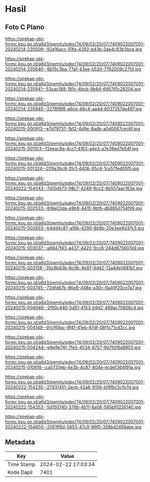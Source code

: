 # Hasil

## Foto C Plano

https://sirekap-obj-formc.kpu.go.id/a6d3/pemilu/pdpr/74/09/02/20/07/7409022007001-20240214-235509--92e16acc-51fa-4392-b43b-2ae4c93b3bce.jpg

https://sirekap-obj-formc.kpu.go.id/a6d3/pemilu/pdpr/74/09/02/20/07/7409022007001-20240214-235640--6b15c3ba-77a1-43ee-b530-7762009c27fd.jpg

https://sirekap-obj-formc.kpu.go.id/a6d3/pemilu/pdpr/74/09/02/20/07/7409022007001-20240214-235941--53cac188-181c-4bcb-9b84-695741c28204.jpg

https://sirekap-obj-formc.kpu.go.id/a6d3/pemilu/pdpr/74/09/02/20/07/7409022007001-20240214-235945--2278f8f6-a6ce-48c4-aa4d-6037357da497.jpg

https://sirekap-obj-formc.kpu.go.id/a6d3/pemilu/pdpr/74/09/02/20/07/7409022007001-20240215-000913--e7d79737-1b12-4d9e-8adb-a0d0067cec6f.jpg

https://sirekap-obj-formc.kpu.go.id/a6d3/pemilu/pdpr/74/09/02/20/07/7409022007001-20240215-001103--f2eeac8a-4cc1-4163-a4e3-a7e39ed7b54f.jpg

https://sirekap-obj-formc.kpu.go.id/a6d3/pemilu/pdpr/74/09/02/20/07/7409022007001-20240215-001324--209a3bc8-2fc1-440b-95c4-1ce57fed05f5.jpg

https://sirekap-obj-formc.kpu.go.id/a6d3/pemilu/pdpr/74/09/02/20/07/7409022007001-20240222-154043--7d10d573-98c7-4249-9cc2-9b557aac163e.jpg

https://sirekap-obj-formc.kpu.go.id/a6d3/pemilu/pdpr/74/09/02/20/07/7409022007001-20240215-002533--816e03da-e9b9-4415-9bfb-db695d754f99.jpg

https://sirekap-obj-formc.kpu.go.id/a6d3/pemilu/pdpr/74/09/02/20/07/7409022007001-20240215-002853--b4dd4c87-a16b-4290-8b9b-20e3ee6d37c5.jpg

https://sirekap-obj-formc.kpu.go.id/a6d3/pemilu/pdpr/74/09/02/20/07/7409022007001-20240215-003037--a9847f43-a437-4420-9cc6-244d875607e9.jpg

https://sirekap-obj-formc.kpu.go.id/a6d3/pemilu/pdpr/74/09/02/20/07/7409022007001-20240215-003158--35c8b63b-6c0b-4e97-9d42-13a4de0681b1.jpg

https://sirekap-obj-formc.kpu.go.id/a6d3/pemilu/pdpr/74/09/02/20/07/7409022007001-20240215-003745--72dfd87b-96e8-448e-a30c-9a49f20ce7a7.jpg

https://sirekap-obj-formc.kpu.go.id/a6d3/pemilu/pdpr/74/09/02/20/07/7409022007001-20240215-004046--2f90c440-5d51-4153-b9d2-489ac70806c4.jpg

https://sirekap-obj-formc.kpu.go.id/a6d3/pemilu/pdpr/74/09/02/20/07/7409022007001-20240215-004149--91cf69ac-9f41-41eb-97df-06f1c71cd3cc.jpg

https://sirekap-obj-formc.kpu.go.id/a6d3/pemilu/pdpr/74/09/02/20/07/7409022007001-20240215-004244--e9e9e74f-7fe5-4534-8757-9d7fd19a8903.jpg

https://sirekap-obj-formc.kpu.go.id/a6d3/pemilu/pdpr/74/09/02/20/07/7409022007001-20240215-010618--ca5720eb-4e3b-4c87-804e-ecdef364f91a.jpg

https://sirekap-obj-formc.kpu.go.id/a6d3/pemilu/pdpr/74/09/02/20/07/7409022007001-20240222-154235--27931451-2ecb-42a8-9156-bf9fbc5cfe7d.jpg

https://sirekap-obj-formc.kpu.go.id/a6d3/pemilu/pdpr/74/09/02/20/07/7409022007001-20240222-154353--5d150740-379b-4b11-8a08-595bf0226140.jpg

https://sirekap-obj-formc.kpu.go.id/a6d3/pemilu/pdpr/74/09/02/20/07/7409022007001-20240222-154603--2051ff8d-5853-47c9-96f0-358bd2456abe.jpg


## Metadata

| Key        | Value               |
| ---------- | ------------------- |
| Time Stamp | 2024-02-22 17:03:34 |
| Kode Dapil | 7401                |



